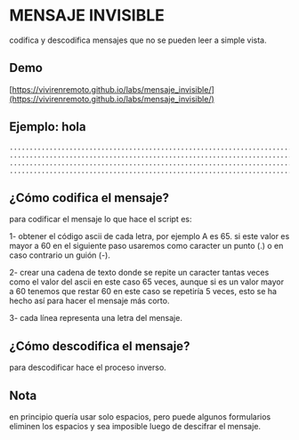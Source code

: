 # MENSAJE INVISIBLE

codifica y descodifica mensajes que no se pueden leer a simple vista.

## Demo

[https://vivirenremoto.github.io/labs/mensaje_invisible/](https://vivirenremoto.github.io/labs/mensaje_invisible/)


## Ejemplo: hola

```
........................................................................................................
...............................................................................................................
............................................................................................................
.................................................................................................
```

## ¿Cómo codifica el mensaje?

para codificar el mensaje lo que hace el script es:

1- obtener el código ascii de cada letra, por ejemplo A es 65. si este valor es mayor a 60 en el siguiente paso usaremos como caracter un punto (.) o en caso contrario un guión (-).

2- crear una cadena de texto donde se repite un caracter tantas veces como el valor del ascii en este caso 65 veces, aunque si es un valor mayor a 60 tenemos que restar 60 en este caso se repetiría 5 veces, esto se ha hecho así para hacer el mensaje más corto.

3- cada línea representa una letra del mensaje.

## ¿Cómo descodifica el mensaje?

para descodificar hace el proceso inverso.

## Nota

en principio quería usar solo espacios, pero puede algunos formularios eliminen los espacios y sea imposible luego de descifrar el mensaje.

